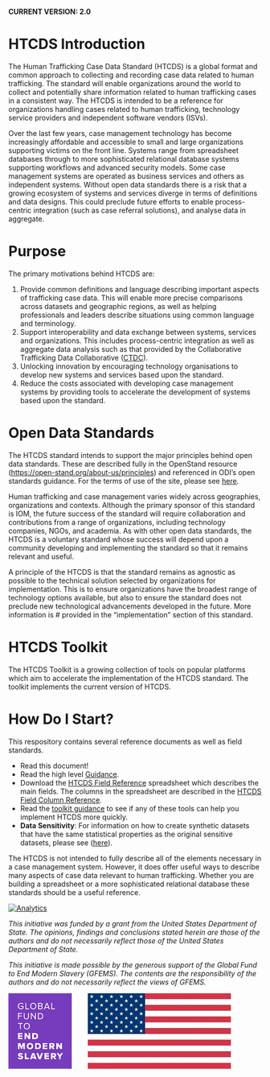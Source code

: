 **CURRENT VERSION: 2.0**

# HTCDS Introduction

The Human Trafficking Case Data Standard (HTCDS) is a global format and common approach to collecting and recording case data related to human trafficking. The standard will enable organizations around the world to collect and potentially share information related to human trafficking cases in a consistent way. The HTCDS is intended to be a reference for organizations handling cases related to human trafficking, technology service providers and independent software vendors (ISVs).

Over the last few years, case management technology has become increasingly affordable and accessible to small and large organizations supporting victims on the front line. Systems range from spreadsheet databases through to more sophisticated relational database systems supporting workflows and advanced security models. Some case management systems are operated as business services and others as independent systems. Without open data standards there is a risk that a growing ecosystem of systems and services diverge in terms of definitions and data designs. This could preclude future efforts to enable process-centric integration (such as case referral solutions), and analyse data in aggregate.


# Purpose

The primary motivations behind HTCDS are:

1. Provide common definitions and language describing important aspects of trafficking case data. This will enable more precise comparisons across datasets and geographic regions, as well as helping professionals and leaders describe situations using common language and terminology.
2. Support interoperability and data exchange between systems, services and organizations. This includes process-centric integration as well as aggregate data analysis such as that provided by the Collaborative Trafficking Data Collaborative ([CTDC](https://www.ctdatacollaborative.org/)).
3. Unlocking innovation by encouraging technology organisations to develop new systems and services based upon the standard.
4. Reduce the costs associated with developing case management systems by providing tools to accelerate the development of systems based upon the standard.

# Open Data Standards

The HTCDS standard intends to support the major principles behind open data standards. These are described fully in the OpenStand resource (https://open-stand.org/about-us/principles) and referenced in ODI’s open standards guidance. For the terms of use of the site, please see [here](https://github.com/UNMigration/HTCDS/blob/master/LICENSE.md). 

Human trafficking and case management varies widely across geographies, organizations and contexts. Although the primary sponsor of this standard is IOM, the future success of the standard will require collaboration and contributions from a range of organizations, including technology companies, NGOs, and academia. As with other open data standards, the HTCDS is a voluntary standard whose success will depend upon a community developing and implementing the standard so that it remains relevant and useful.

A principle of the HTCDS is that the standard remains as agnostic as possible to the technical solution selected by organizations for implementation. This is to ensure organizations have the broadest range of technology options available, but also to ensure the standard does not preclude new technological advancements developed in the future. More information is # provided in the “implementation” section of this standard.

# HTCDS Toolkit

The HTCDS Toolkit is a growing collection of tools on popular platforms which aim to accelerate the implementation of the HTCDS standard. The toolkit implements the current version of HTCDS.

# How Do I Start?

This respository contains several reference documents as well as field standards. 

- Read this document!
- Read the high level [Guidance](https://github.com/UNMigration/HTCDS/tree/master/Guidance).
- Download the [HTCDS Field Reference](https://github.com/UNMigration/HTCDS/blob/master/HTCDS%20Field%20Standards%202.0.ods) spreadsheet which describes the main fields. The columns in the spreadsheet are described in the [HTCDS Field Column Reference](https://github.com/UNMigration/HTCDS/blob/master/HTCDS%20Field%20Column%20Reference.md).
- Read the [toolkit guidance](https://github.com/UNMigration/HTCDS/tree/master/Toolkit) to see if any of these tools can help you implement HTCDS more quickly.
- **Data Sensitivity**: For information on how to create synthetic datasets that have the same statistical properties as the original sensitive datasets, please see ([here](https://github.com/microsoft/synthetic-data-showcase)).

The HTCDS is not intended to fully describe all of the elements necessary in a case management system. However, it does offer useful ways to describe many aspects of case data relevant to human trafficking. Whether you are building a spreadsheet or a more sophisticated relational database these standards should be a useful reference.

[![Analytics](https://ga-beacon.appspot.com/UA-180938215-1/UNMigration/HTCDS/readme?pixel&useReferer)](https://github.com/igrigorik/ga-beacon)

*This initiative was funded by a grant from the United States Department of State. The opinions, findings and conclusions stated herein are those of the authors and do not necessarily reflect those of the United States Department of State.*

*This initiative is made possible by the generous support of the Global Fund to End Modern Slavery (GFEMS). The contents are the responsibility of the authors and do not necessarily reflect the views of GFEMS.*

![](icon1.png) &nbsp;&nbsp;&nbsp;&nbsp;&nbsp;&nbsp; ![](icon2.jpg)
